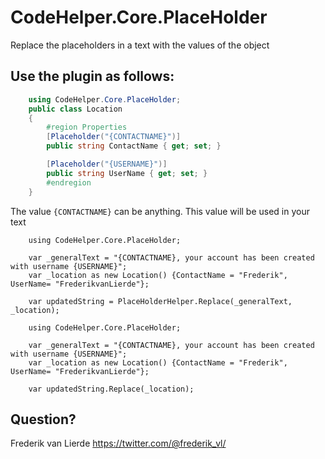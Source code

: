 # CodeHelper.Core.PlaceHolder
Replace the placeholders in a text with the values of the object

## Use the plugin as follows:


```C# Class
    using CodeHelper.Core.PlaceHolder;
    public class Location
    {
        #region Properties
        [Placeholder("{CONTACTNAME}")]
        public string ContactName { get; set; }

        [Placeholder("{USERNAME}")]
        public string UserName { get; set; }
        #endregion
    }
```
The value `{CONTACTNAME}` can be anything.  This value will be used in your text

```Code as Static Method
    using CodeHelper.Core.PlaceHolder;

    var _generalText = "{CONTACTNAME}, your account has been created with username {USERNAME}";
    var _location as new Location() {ContactName = "Frederik", UserName= "FrederikvanLierde"};

    var updatedString = PlaceHolderHelper.Replace(_generalText, _location);
```

```Code as String Extension
    using CodeHelper.Core.PlaceHolder;

    var _generalText = "{CONTACTNAME}, your account has been created with username {USERNAME}";
    var _location as new Location() {ContactName = "Frederik", UserName= "FrederikvanLierde"};

    var updatedString.Replace(_location);
```

## Question?
Frederik van Lierde <https://twitter.com/@frederik_vl/>